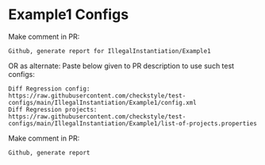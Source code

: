 # Example1 Configs
Make comment in PR:
```
Github, generate report for IllegalInstantiation/Example1
```
OR as alternate:
Paste below given to PR description to use such test configs:
```
Diff Regression config: https://raw.githubusercontent.com/checkstyle/test-configs/main/IllegalInstantiation/Example1/config.xml
Diff Regression projects: https://raw.githubusercontent.com/checkstyle/test-configs/main/IllegalInstantiation/Example1/list-of-projects.properties
```
Make comment in PR:
```
Github, generate report
```
